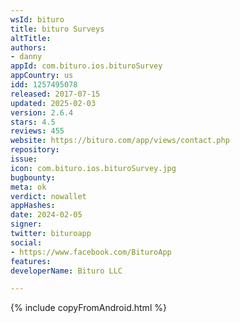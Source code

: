 ```yaml
---
wsId: bituro
title: bituro Surveys
altTitle: 
authors:
- danny
appId: com.bituro.ios.bituroSurvey
appCountry: us
idd: 1257495078
released: 2017-07-15
updated: 2025-02-03
version: 2.6.4
stars: 4.5
reviews: 455
website: https://bituro.com/app/views/contact.php
repository: 
issue: 
icon: com.bituro.ios.bituroSurvey.jpg
bugbounty: 
meta: ok
verdict: nowallet
appHashes: 
date: 2024-02-05
signer: 
twitter: bituroapp
social:
- https://www.facebook.com/BituroApp
features: 
developerName: Bituro LLC

---
```


{% include copyFromAndroid.html %}
